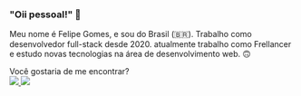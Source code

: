### "Oii pessoal!" 👋

Meu nome é Felipe Gomes, e sou do Brasil (🇧🇷). Trabalho como desenvolvedor full-stack desde 2020. atualmente trabalho como Frellancer e estudo novas tecnologias na área de desenvolvimento web. 🙃

Você gostaria de me encontrar?<br/>
<a href="https://www.instagram.com/gomes_fp/"> <img src="https://img.shields.io/badge/Instagram-E4405F?style=for-the-badge&logo=instagram&logoColor=white" /> </a>
<a href="https://www.linkedin.com/in/devfelipegomes/"> <img src="https://img.shields.io/badge/LinkedIn-0077B5?style=for-the-badge&logo=linkedin&logoColor=white"/> </a>
